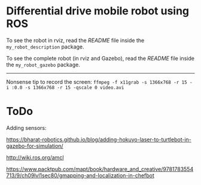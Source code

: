 # Differential drive mobile robot using ROS

To see the robot in rviz, read the _README_ file inside the `my_robot_description` package.

To see the complete robot (in rviz and Gazebo), read the _README_ file inside the `my_robot_gazebo` package.

----

Nonsense tip to record the screen: `ffmpeg -f x11grab -s 1366x768 -r 15 -i :0.0 -s 1366x768 -r 15 -qscale 0 video.avi`


# ToDo

Adding sensors:

https://bharat-robotics.github.io/blog/adding-hokuyo-laser-to-turtlebot-in-gazebo-for-simulation/

http://wiki.ros.org/amcl

https://www.packtpub.com/mapt/book/hardware_and_creative/9781783554713/9/ch09lvl1sec80/gmapping-and-localization-in-chefbot